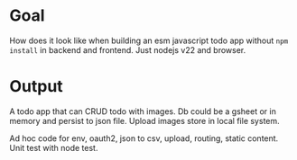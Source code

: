# Goal
How does it look like when building an esm javascript todo app without `npm install` in backend and frontend. Just nodejs v22 and browser.

# Output
A todo app that can CRUD todo with images. Db could be a gsheet or in memory and persist to json file. Upload images store in local file system.

Ad hoc code for env, oauth2, json to csv, upload, routing, static content.
Unit test with node test.